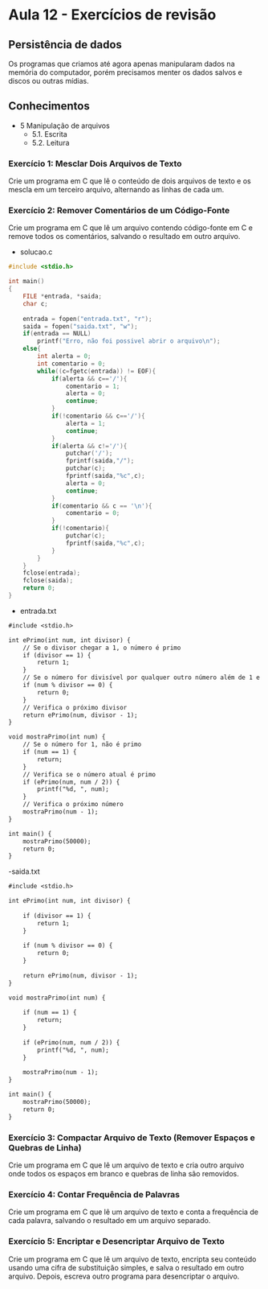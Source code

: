 # Aula 12 - Exercícios de revisão

## Persistência de dados
Os programas que criamos até agora apenas manipularam dados na memória do computador, porém precisamos menter os dados salvos e discos ou outras mídias.
## Conhecimentos
- 5 Manipulação de arquivos
	- 5.1. Escrita
	- 5.2. Leitura

### Exercício 1: Mesclar Dois Arquivos de Texto
Crie um programa em C que lê o conteúdo de dois arquivos de texto e os mescla em um terceiro arquivo, alternando as linhas de cada um.

### Exercício 2: Remover Comentários de um Código-Fonte
Crie um programa em C que lê um arquivo contendo código-fonte em C e remove todos os comentários, salvando o resultado em outro arquivo.
- solucao.c
```c
#include <stdio.h>

int main()
{
    FILE *entrada, *saida;
    char c;
    
    entrada = fopen("entrada.txt", "r");
    saida = fopen("saida.txt", "w");
    if(entrada == NULL)
        printf("Erro, não foi possivel abrir o arquivo\n");
    else{
        int alerta = 0;
        int comentario = 0;
        while((c=fgetc(entrada)) != EOF){
            if(alerta && c=='/'){
                comentario = 1;
                alerta = 0;
                continue;
            }
            if(!comentario && c=='/'){
                alerta = 1;
                continue;
            }
            if(alerta && c!='/'){
                putchar('/');
                fprintf(saida,"/");
                putchar(c);
                fprintf(saida,"%c",c);
                alerta = 0;
                continue;
            }
            if(comentario && c == '\n'){
                comentario = 0;
            }
            if(!comentario){
                putchar(c);
                fprintf(saida,"%c",c);
            }
        }
    }
    fclose(entrada);
    fclose(saida);
    return 0;
}
```
- entrada.txt
```txt
#include <stdio.h>

int ePrimo(int num, int divisor) {
    // Se o divisor chegar a 1, o número é primo
    if (divisor == 1) {
        return 1;
    }
    // Se o número for divisível por qualquer outro número além de 1 e ele mesmo, não é primo
    if (num % divisor == 0) {
        return 0;
    }
    // Verifica o próximo divisor
    return ePrimo(num, divisor - 1);
}

void mostraPrimo(int num) {
    // Se o número for 1, não é primo
    if (num == 1) {
        return;
    }
    // Verifica se o número atual é primo
    if (ePrimo(num, num / 2)) {
        printf("%d, ", num);
    }
    // Verifica o próximo número
    mostraPrimo(num - 1);
}

int main() {
    mostraPrimo(50000);
    return 0;
}
```
-saida.txt
```txt
#include <stdio.h>

int ePrimo(int num, int divisor) {
    
    if (divisor == 1) {
        return 1;
    }
    
    if (num % divisor == 0) {
        return 0;
    }
    
    return ePrimo(num, divisor - 1);
}

void mostraPrimo(int num) {
    
    if (num == 1) {
        return;
    }
    
    if (ePrimo(num, num / 2)) {
        printf("%d, ", num);
    }
    
    mostraPrimo(num - 1);
}

int main() {
    mostraPrimo(50000);
    return 0;
}
```

### Exercício 3: Compactar Arquivo de Texto (Remover Espaços e Quebras de Linha)
Crie um programa em C que lê um arquivo de texto e cria outro arquivo onde todos os espaços em branco e quebras de linha são removidos.

### Exercício 4: Contar Frequência de Palavras
Crie um programa em C que lê um arquivo de texto e conta a frequência de cada palavra, salvando o resultado em um arquivo separado.

### Exercício 5: Encriptar e Desencriptar Arquivo de Texto
Crie um programa em C que lê um arquivo de texto, encripta seu conteúdo usando uma cifra de substituição simples, e salva o resultado em outro arquivo. Depois, escreva outro programa para desencriptar o arquivo.